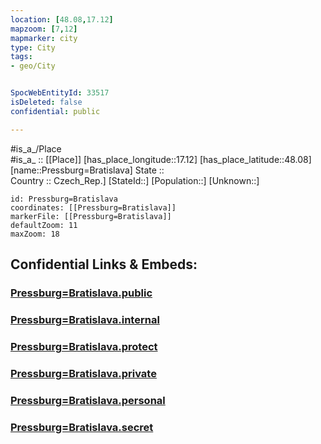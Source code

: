 ```yaml
---
location: [48.08,17.12] 
mapzoom: [7,12] 
mapmarker: city 
type: City
tags:
- geo/City


SpocWebEntityId: 33517
isDeleted: false
confidential: public

---
```

#is_a_/Place  
#is_a_ :: [[Place]] 
[has_place_longitude::17.12] 
[has_place_latitude::48.08] 
[name::Pressburg=Bratislava] 
State ::  
Country :: Czech_Rep.] 
[StateId::] 
[Population::] 
[Unknown::] 


```leaflet
id: Pressburg=Bratislava
coordinates: [[Pressburg=Bratislava]] 
markerFile: [[Pressburg=Bratislava]] 
defaultZoom: 11 
maxZoom: 18
```


## Confidential Links & Embeds: 

### [Pressburg=Bratislava.public](/_public/\Earth\Continent\Europe\Europe~Central\Slovakia\Regions~Slovakia\Bratislavský\CityPressburg=Bratislava.public.md) 

### [Pressburg=Bratislava.internal](/_internal/\Earth\Continent\Europe\Europe~Central\Slovakia\Regions~Slovakia\Bratislavský\CityPressburg=Bratislava.internal.md) 

### [Pressburg=Bratislava.protect](/_protect/\Earth\Continent\Europe\Europe~Central\Slovakia\Regions~Slovakia\Bratislavský\CityPressburg=Bratislava.protect.md) 

### [Pressburg=Bratislava.private](/_private/\Earth\Continent\Europe\Europe~Central\Slovakia\Regions~Slovakia\Bratislavský\CityPressburg=Bratislava.private.md) 

### [Pressburg=Bratislava.personal](/_personal/\Earth\Continent\Europe\Europe~Central\Slovakia\Regions~Slovakia\Bratislavský\CityPressburg=Bratislava.personal.md) 

### [Pressburg=Bratislava.secret](/_secret/\Earth\Continent\Europe\Europe~Central\Slovakia\Regions~Slovakia\Bratislavský\CityPressburg=Bratislava.secret.md)

